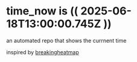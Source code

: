 # time_now is (( 2025-06-18T13:00:00.745Z ))

an automated repo that shows the currnent time

inspired by [breakingheatmap](https://github.com/breakingheatmap/breakingheatmap)
